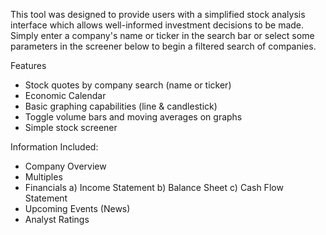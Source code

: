 This tool was designed to provide users with a simplified stock analysis interface which allows well-informed investment decisions to be made. Simply enter a company's name or ticker in the search bar or select some parameters in the screener below to begin a filtered search of companies. 


Features
- Stock quotes by company search (name or ticker)
- Economic Calendar
- Basic graphing capabilities (line & candlestick)
- Toggle volume bars and moving averages on graphs
- Simple stock screener

Information Included:
- Company Overview
- Multiples
- Financials
    a) Income Statement
    b) Balance Sheet
    c) Cash Flow Statement
- Upcoming Events (News)
- Analyst Ratings